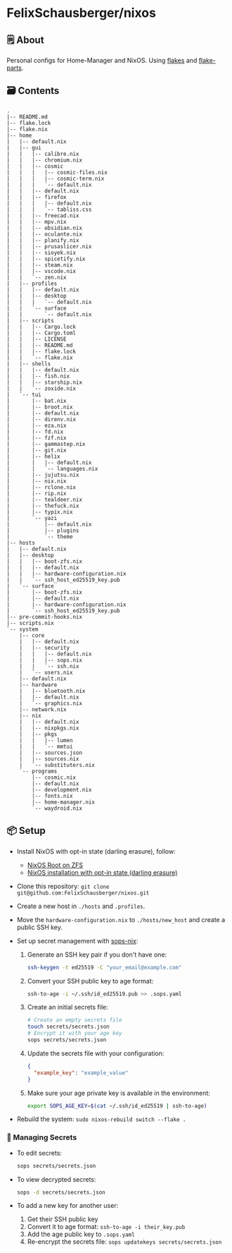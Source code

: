 # FelixSchausberger/nixos

## 🗒 About

Personal configs for Home-Manager and NixOS. Using
[flakes](https://nixos.wiki/wiki/Flakes) and
[flake-parts](https://github.com/hercules-ci/flake-parts).

## 🗃️ Contents

```lang-markdown
.
|-- README.md
|-- flake.lock
|-- flake.nix
|-- home
|   |-- default.nix
|   |-- gui
|   |   |-- calibre.nix
|   |   |-- chromium.nix
|   |   |-- cosmic
|   |   |   |-- cosmic-files.nix
|   |   |   |-- cosmic-term.nix
|   |   |   `-- default.nix
|   |   |-- default.nix
|   |   |-- firefox
|   |   |   |-- default.nix
|   |   |   `-- tabliss.css
|   |   |-- freecad.nix
|   |   |-- mpv.nix
|   |   |-- obsidian.nix
|   |   |-- oculante.nix
|   |   |-- planify.nix
|   |   |-- prusaslicer.nix
|   |   |-- sioyek.nix
|   |   |-- spicetify.nix
|   |   |-- steam.nix
|   |   |-- vscode.nix
|   |   `-- zen.nix
|   |-- profiles
|   |   |-- default.nix
|   |   |-- desktop
|   |   |   `-- default.nix
|   |   `-- surface
|   |       `-- default.nix
|   |-- scripts
|   |   |-- Cargo.lock
|   |   |-- Cargo.toml
|   |   |-- LICENSE
|   |   |-- README.md
|   |   |-- flake.lock
|   |   `-- flake.nix
|   |-- shells
|   |   |-- default.nix
|   |   |-- fish.nix
|   |   |-- starship.nix
|   |   `-- zoxide.nix
|   `-- tui
|       |-- bat.nix
|       |-- broot.nix
|       |-- default.nix
|       |-- direnv.nix
|       |-- eza.nix
|       |-- fd.nix
|       |-- fzf.nix
|       |-- gammastep.nix
|       |-- git.nix
|       |-- helix
|       |   |-- default.nix
|       |   `-- languages.nix
|       |-- jujutsu.nix
|       |-- nix.nix
|       |-- rclone.nix
|       |-- rip.nix
|       |-- tealdeer.nix
|       |-- thefuck.nix
|       |-- typix.nix
|       `-- yazi
|           |-- default.nix
|           |-- plugins
|           `-- theme
|-- hosts
|   |-- default.nix
|   |-- desktop
|   |   |-- boot-zfs.nix
|   |   |-- default.nix
|   |   |-- hardware-configuration.nix
|   |   `-- ssh_host_ed25519_key.pub
|   `-- surface
|       |-- boot-zfs.nix
|       |-- default.nix
|       |-- hardware-configuration.nix
|       `-- ssh_host_ed25519_key.pub
|-- pre-commit-hooks.nix
|-- scripts.nix
`-- system
    |-- core
    |   |-- default.nix
    |   |-- security
    |   |   |-- default.nix
    |   |   |-- sops.nix
    |   |   `-- ssh.nix
    |   `-- users.nix
    |-- default.nix
    |-- hardware
    |   |-- bluetooth.nix
    |   |-- default.nix
    |   `-- graphics.nix
    |-- network.nix
    |-- nix
    |   |-- default.nix
    |   |-- nixpkgs.nix
    |   |-- pkgs
    |   |   |-- lumen
    |   |   `-- mmtui
    |   |-- sources.json
    |   |-- sources.nix
    |   `-- substituters.nix
    `-- programs
        |-- cosmic.nix
        |-- default.nix
        |-- development.nix
        |-- fonts.nix
        |-- home-manager.nix
        `-- waydroid.nix
```

## 📦 Setup

- Install NixOS with opt-in state (darling erasure), follow:
  - [NixOS Root on ZFS](https://openzfs.github.io/openzfs-docs/Getting%20Started/NixOS/index.html)
  - [NixOS installation with opt-in state (darling erasure)](https://gist.github.com/Quelklef/e5d0d9ea0c2777db45f0779b9996c94b)
- Clone this repository: `git clone git@github.com:FelixSchausberger/nixos.git`
- Create a new host in `./hosts` and `.profiles`.
- Move the `hardware-configuration.nix` to `./hosts/new_host` and
create a public SSH key.
- Set up secret management with [sops-nix](https://github.com/Mic92/sops-nix):
  1. Generate an SSH key pair if you don't have one:

     ```bash
     ssh-keygen -t ed25519 -C "your_email@example.com"
     ```

  2. Convert your SSH public key to age format:

     ```bash
     ssh-to-age -i ~/.ssh/id_ed25519.pub >> .sops.yaml
     ```

  3. Create an initial secrets file:

     ```bash
     # Create an empty secrets file
     touch secrets/secrets.json
     # Encrypt it with your age key
     sops secrets/secrets.json
     ```

  4. Update the secrets file with your configuration:

     ```json
     {
       "example_key": "example_value"
     }
     ```

  5. Make sure your age private key is available in the environment:

     ```bash
     export SOPS_AGE_KEY=$(cat ~/.ssh/id_ed25519 | ssh-to-age)
     ```

- Rebuild the system: `sudo nixos-rebuild switch --flake .`

### 🔐 Managing Secrets

- To edit secrets:

  ```bash
  sops secrets/secrets.json
  ```

- To view decrypted secrets:

  ```bash
  sops -d secrets/secrets.json
  ```
  
- To add a new key for another user:
  1. Get their SSH public key
  2. Convert it to age format: `ssh-to-age -i their_key.pub`
  3. Add the age public key to `.sops.yaml`
  4. Re-encrypt the secrets file: `sops updatekeys secrets/secrets.json`
